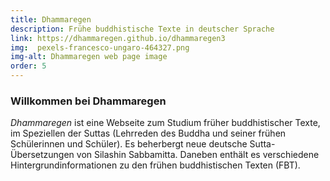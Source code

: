 ```yaml
---
title: Dhammaregen
description: Frühe buddhistische Texte in deutscher Sprache
link: https://dhammaregen.github.io/dhammaregen3
img:  pexels-francesco-ungaro-464327.png
img-alt: Dhammaregen web page image
order: 5
---
```

### Willkommen bei Dhammaregen
*Dhammaregen* ist eine Webseite zum Studium früher buddhistischer Texte, im Speziellen der Suttas (Lehrreden des Buddha und seiner frühen Schülerinnen und Schüler). Es beherbergt neue deutsche Sutta-Übersetzungen von Silashin Sabbamitta. Daneben enthält es verschiedene Hintergrundinformationen zu den frühen buddhistischen Texten (FBT).


